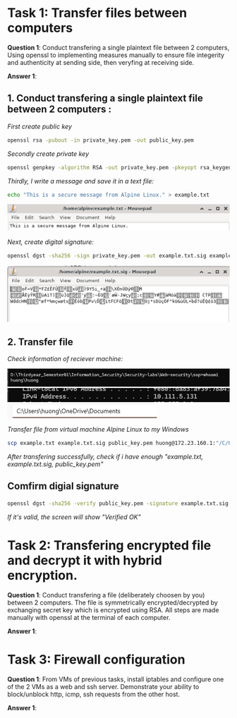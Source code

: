 # Task 1: Transfer files between computers

**Question 1**:
Conduct transfering a single plaintext file between 2 computers,
Using openssl to implementing measures manually to ensure file integerity and authenticity at sending side,
then veryfing at receiving side.

**Answer 1**:

## 1. Conduct transfering a single plaintext file between 2 computers :

_First create public key_

```sh
openssl rsa -pubout -in private_key.pem -out public_key.pem
```

_Secondly create private key_

```sh
openssl genpkey -algorithm RSA -out private_key.pem -pkeyopt rsa_keygen_bits:2048
```

_Thirdly, I write a message and save it in a text file:_<br>

```sh
echo "This is a secure message from Alpine Linux." > example.txt
```

![alt text](image-6.png)

_Next, create digital signature:_<br>

```sh
openssl dgst -sha256 -sign private_key.pem -out example.txt.sig example.txt
```

![alt text](image-7.png)

## 2. Transfer file

_Check information of reciever machine:_<br>

![alt text](image-8.png)
![alt text](image-9.png)
![alt text](image-10.png)

_Transfer file from virtual machine Alpine Linux to my Windows_

```sh
scp example.txt example.txt.sig public_key.pem huong@172.23.160.1:"/C/Users/huong/OneDrive/Documents"
```

_After transfering successfully, check if i have enough "example.txt, example.txt.sig, public_key.pem"_

## Comfirm digial signature

```sh
openssl dgst -sha256 -verify public_key.pem -signature example.txt.sig example.txt
```

_If it's valid, the screen will show "Verified OK"_

# Task 2: Transfering encrypted file and decrypt it with hybrid encryption.

**Question 1**:
Conduct transfering a file (deliberately choosen by you) between 2 computers.
The file is symmetrically encrypted/decrypted by exchanging secret key which is encrypted using RSA.
All steps are made manually with openssl at the terminal of each computer.

**Answer 1**:

# Task 3: Firewall configuration

**Question 1**:
From VMs of previous tasks, install iptables and configure one of the 2 VMs as a web and ssh server. Demonstrate your ability to block/unblock http, icmp, ssh requests from the other host.

**Answer 1**:
